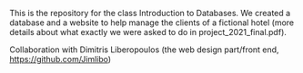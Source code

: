 This is the repository for the class Introduction to Databases. We created a database and a website to help manage the clients of a fictional hotel (more details about what exactly we were asked to do in project_2021_final.pdf).

Collaboration with Dimitris Liberopoulos (the web design part/front end, https://github.com/Jimlibo)
